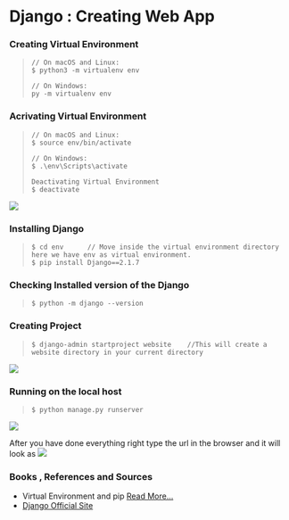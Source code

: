 # Django : Creating Web App

### Creating Virtual Environment
> ```
> // On macOS and Linux:
> $ python3 -m virtualenv env
>
> // On Windows:
> py -m virtualenv env
> 
> ```

### Acrivating Virtual Environment
> ```
> // On macOS and Linux:
> $ source env/bin/activate
>
> // On Windows:
> $ .\env\Scripts\activate
>
> Deactivating Virtual Environment
> $ deactivate
> ```
<img src="https://github.com/ramanaditya/beginners/blob/master/Django/Images/image2.png"/>

### Installing Django
> ```
> $ cd env      // Move inside the virtual environment directory here we have env as virtual environment.
> $ pip install Django==2.1.7
> ```

### Checking Installed version of the Django
> ```
> $ python -m django --version
> ```

### Creating Project
> ```
> $ django-admin startproject website    //This will create a website directory in your current directory
> ```
<img src="https://github.com/ramanaditya/beginners/blob/master/Django/Images/image3.png"/>

### Running on the local host
> ```
> $ python manage.py runserver      
> ```
<img src="https://github.com/ramanaditya/beginners/blob/master/Django/Images/image4.png"/>

After you have done everything right type the url in the browser and it will look as 
<img src="https://github.com/ramanaditya/beginners/blob/master/Django/Images/images1.png"/>


### Books , References and Sources
- Virtual Environment and pip [Read More...](https://packaging.python.org/guides/installing-using-pip-and-virtualenv/)
- [Django Official Site](https://docs.djangoproject.com/en/2.1/intro/tutorial01/#creating-a-project)
